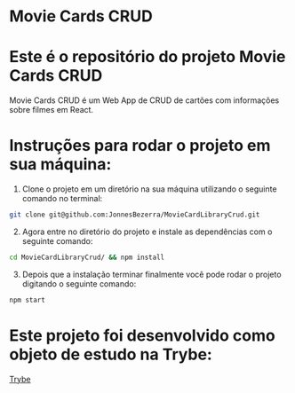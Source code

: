 
# Movie Cards CRUD

# Este é o repositório do projeto Movie Cards CRUD

Movie Cards CRUD é um Web App de CRUD de cartões com informações sobre filmes em React.


# Instruções para rodar o projeto em sua máquina:
  
  1. Clone o projeto em um diretório na sua máquina utilizando o seguinte comando no terminal:
  ```bash 
  git clone git@github.com:JonnesBezerra/MovieCardLibraryCrud.git
  ```
  2. Agora entre no diretório do projeto e instale as dependências com o seguinte comando:
  ```bash
  cd MovieCardLibraryCrud/ && npm install
  ```
  3. Depois que a instalação terminar finalmente você pode rodar o projeto digitando o seguinte comando:
  ```bash
  npm start
  ```
  
# Este projeto foi desenvolvido como objeto de estudo na Trybe:

  [Trybe](https://www.betrybe.com/)
